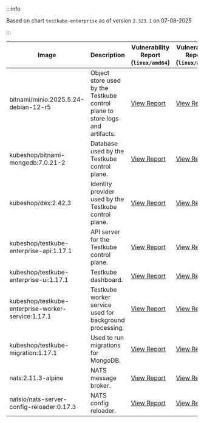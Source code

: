 :::info

Based on chart `testkube-enterprise` as of version `2.323.1` on 07-08-2025

:::

| Image | Description | Vulnerability Report (`linux/amd64`) | Vulnerability Report (`linux/arm64`) | Docker Image |
|-------|-------------|----------------------------------------|----------------------------------------|--------------|
| bitnami/minio:2025.5.24-debian-12-r5 | Object store used by the Testkube control plane to store logs and artifacts. | [View Report](./minio-2025.5.24-debian-12-r5_linux_amd64.md) | [View Report](./minio-2025.5.24-debian-12-r5_linux_arm64.md) | [View Image](https://hub.docker.com/layers/bitnami/minio/2025.5.24-debian-12-r5/images/sha256-b3d51900e846b92f7503ca6be07d2e8c56ebb6a13a60bc71b8777c716c074bcf?context=explore) |
| kubeshop/bitnami-mongodb:7.0.21-2 | Database used by the Testkube control plane. | [View Report](./bitnami-mongodb-7.0.21-2_linux_amd64.md) | [View Report](./bitnami-mongodb-7.0.21-2_linux_arm64.md) | [View Image](https://hub.docker.com/layers/kubeshop/bitnami-mongodb/7.0.21-2/images/sha256-c347474e6488832564a6ce3d1870056f52aa4e7123bb85ce391a60c0b4ecdf18?context=explore) |
| kubeshop/dex:2.42.3 | Identity provider used by the Testkube control plane. | [View Report](./dex-2.42.3_linux_amd64.md) | [View Report](./dex-2.42.3_linux_arm64.md) | [View Image](https://hub.docker.com/layers/kubeshop/dex/2.42.3/images/sha256-db03bd0a7b5d26c4c36034f227f3b16c1d3bdadf3bd56eb23f2ca9c442716cb6?context=explore) |
| kubeshop/testkube-enterprise-api:1.17.1 | API server for the Testkube control plane. | [View Report](./testkube-enterprise-api-1.17.1_linux_amd64.md) | [View Report](./testkube-enterprise-api-1.17.1_linux_arm64.md) | [View Image](https://hub.docker.com/layers/kubeshop/testkube-enterprise-api/1.17.1/images/sha256-9f44c5c793f1a90b61b6eaa85f773f231634af4fd818e356689ac2286d0be8a2?context=explore) |
| kubeshop/testkube-enterprise-ui:1.17.1 | Testkube dashboard. | [View Report](./testkube-enterprise-ui-1.17.1_linux_amd64.md) | [View Report](./testkube-enterprise-ui-1.17.1_linux_arm64.md) | [View Image](https://hub.docker.com/layers/kubeshop/testkube-enterprise-ui/1.17.1/images/sha256-8e3f26eea0e4319ff4fcfa7ce117b607a77c9f71ceb03e2e5ee9cab681da6ccd?context=explore) |
| kubeshop/testkube-enterprise-worker-service:1.17.1 | Testkube worker service used for background processing. | [View Report](./testkube-enterprise-worker-service-1.17.1_linux_amd64.md) | [View Report](./testkube-enterprise-worker-service-1.17.1_linux_arm64.md) | [View Image](https://hub.docker.com/layers/kubeshop/testkube-enterprise-worker-service/1.17.1/images/sha256-ef7557e07aff0f10770275638eb4eac793d568675a57a120c9e6d2d38004d6e2?context=explore) |
| kubeshop/testkube-migration:1.17.1 | Used to run migrations for MongoDB. | [View Report](./testkube-migration-1.17.1_linux_amd64.md) | [View Report](./testkube-migration-1.17.1_linux_arm64.md) | [View Image](https://hub.docker.com/layers/kubeshop/testkube-migration/1.17.1/images/sha256-a37b3b0c48d38bbefca4347d1cd92af17ece83a21df60cf1903c80c6769e7378?context=explore) |
| nats:2.11.3-alpine | NATS message broker. | [View Report](./nats-2.11.3-alpine_linux_amd64.md) | [View Report](./nats-2.11.3-alpine_linux_arm64.md) | [View Image](https://hub.docker.com/layers/library/nats/2.11.3-alpine/images/sha256-f6be324fcee27f2a91178d74f77bb4ba3e5a9d2e72ba7d6871f45d14aadca40a?context=explore) |
| natsio/nats-server-config-reloader:0.17.3 | NATS config reloader. | [View Report](./nats-server-config-reloader-0.17.3_linux_amd64.md) | [View Report](./nats-server-config-reloader-0.17.3_linux_arm64.md) | [View Image](https://hub.docker.com/layers/natsio/nats-server-config-reloader/0.17.3/images/sha256-6798c689cca8a98f34e57db124abe46c81edf9bfb02d54ad85da60d0e41ef592?context=explore) |
